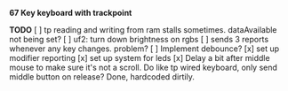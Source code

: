 __67 Key keyboard with trackpoint__


__TODO__
[ ] tp reading and writing from ram stalls sometimes. dataAvailable not being set?
[ ] uf2: turn down brightness on rgbs
[ ] sends 3 reports whenever any key changes. problem?
[ ] Implement debounce?
[x] set up modifier reporting
[x] set up system for leds
[x] Delay a bit after middle mouse to make sure it's not a scroll. Do like tp wired keyboard, only send middle button on release? Done, hardcoded dirtily. 
